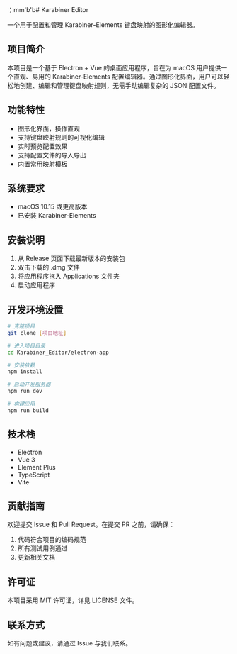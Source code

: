 ；mm'b'b# Karabiner Editor

一个用于配置和管理 Karabiner-Elements 键盘映射的图形化编辑器。

## 项目简介

本项目是一个基于 Electron + Vue 的桌面应用程序，旨在为 macOS 用户提供一个直观、易用的 Karabiner-Elements 配置编辑器。通过图形化界面，用户可以轻松地创建、编辑和管理键盘映射规则，无需手动编辑复杂的 JSON 配置文件。

## 功能特性

- 图形化界面，操作直观
- 支持键盘映射规则的可视化编辑
- 实时预览配置效果
- 支持配置文件的导入导出
- 内置常用映射模板

## 系统要求

- macOS 10.15 或更高版本
- 已安装 Karabiner-Elements

## 安装说明

1. 从 Release 页面下载最新版本的安装包
2. 双击下载的 .dmg 文件
3. 将应用程序拖入 Applications 文件夹
4. 启动应用程序

## 开发环境设置

```bash
# 克隆项目
git clone [项目地址]

# 进入项目目录
cd Karabiner_Editor/electron-app

# 安装依赖
npm install

# 启动开发服务器
npm run dev

# 构建应用
npm run build
```

## 技术栈

- Electron
- Vue 3
- Element Plus
- TypeScript
- Vite

## 贡献指南

欢迎提交 Issue 和 Pull Request。在提交 PR 之前，请确保：

1. 代码符合项目的编码规范
2. 所有测试用例通过
3. 更新相关文档

## 许可证

本项目采用 MIT 许可证，详见 LICENSE 文件。

## 联系方式

如有问题或建议，请通过 Issue 与我们联系。